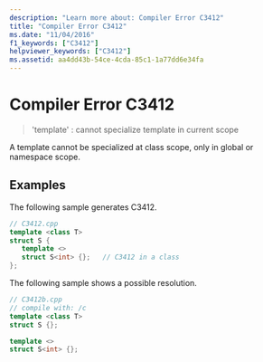 ```yaml
---
description: "Learn more about: Compiler Error C3412"
title: "Compiler Error C3412"
ms.date: "11/04/2016"
f1_keywords: ["C3412"]
helpviewer_keywords: ["C3412"]
ms.assetid: aa4dd43b-54ce-4cda-85c1-1a77dd6e34fa
---
```

# Compiler Error C3412

> 'template' : cannot specialize template in current scope

A template cannot be specialized at class scope, only in global or namespace scope.

## Examples

The following sample generates C3412.

```cpp
// C3412.cpp
template <class T>
struct S {
   template <>
   struct S<int> {};   // C3412 in a class
};
```

The following sample shows a possible resolution.

```cpp
// C3412b.cpp
// compile with: /c
template <class T>
struct S {};

template <>
struct S<int> {};
```
